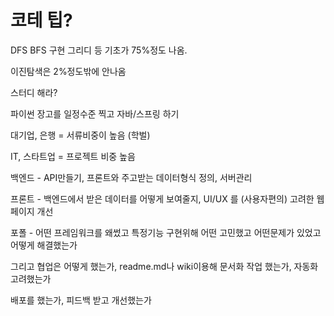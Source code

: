 # 코테 팁?



DFS BFS 구현 그리디 등 기초가 75%정도 나옴.

이진탐색은 2%정도밖에 안나옴



스터디 해라?



파이썬 장고를 일정수준 찍고 자바/스프링 하기





대기업, 은행 = 서류비중이 높음 (학벌)

IT, 스타트업 = 프로젝트 비중 높음



백엔드 - API만들기, 프론트와 주고받는 데이터형식 정의, 서버관리

프론트 - 백엔드에서 받은 데이터를 어떻게 보여줄지, UI/UX 를 (사용자편의) 고려한 웹페이지 개선



포폴 - 어떤 프레임워크를 왜썼고 특정기능 구현위해 어떤 고민했고 어떤문제가 있었고 어떻게 해결했는가

그리고 협업은 어떻게 했는가, readme.md나 wiki이용해 문서화 작업 했는가, 자동화 고려했는가

배포를 했는가, 피드백 받고 개선했는가